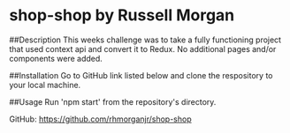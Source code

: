 # shop-shop by Russell Morgan

##Description
This weeks challenge was to take a fully functioning project that used context api and convert it to Redux. No additional pages and/or components were added.

##Installation
Go to GitHub link listed below and clone the respository to your local machine.

##Usage
Run 'npm start' from the repository's directory.

GitHub: https://github.com/rhmorganjr/shop-shop

